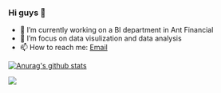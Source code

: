 ### Hi guys 👋

- 🔭 I’m currently working on a BI department in Ant Financial
- 🌱 I’m focus on data visulization and data analysis
- 📫 How to reach me: [Email](736929286@qq.com) 

[![Anurag's github stats](https://github-readme-stats.vercel.app/api?username=visiky&theme=dracula&hide=commits)](https://github.com/anuraghazra/github-readme-stats)

<img src="https://visitor-badge.glitch.me/badge?page_id=visiky" />
